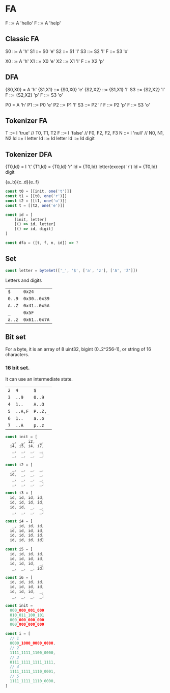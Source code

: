 # FA

F ::= A 'hello'
F ::= A 'help'

## Classic FA

S0 ::= A 'h'
S1 ::= S0 'e'
S2 ::= S1 'l'
S3 ::= S2 'l'
F ::= S3 'o'

X0 ::= A 'h'
X1 ::= X0 'e'
X2 ::= X1 'l'
F ::= X2 'p'

## DFA

{S0,X0} = A 'h'
{S1,X1} ::= {S0,X0} 'e'
{S2,X2} ::= {S1,X1} 'l'
S3 ::= {S2,X2} 'l'
F ::= {S2,X2} 'p'
F ::= S3 'o'

P0 = A 'h'
P1 ::= P0 'e'
P2 ::= P1 'l'
S3 ::= P2 'l'
F ::= P2 'p'
F ::= S3 'o'

## Tokenizer FA

T ::= I 'true'  // T0, T1, T2
F ::= I 'false' // F0, F2, F2, F3
N ::= I 'null'  // N0, N1, N2
Id ::= I letter
Id ::= Id letter
Id ::= Id digit

## Tokenizer DFA

{T0,Id} = I 't'
{T1,Id} = {T0,Id} 'r'
Id = {T0,Id} letter(except 'r')
Id = {T0,Id} digit

{a..b}{c..d}{e..f}

```js
const t0 = [[init, one('t')]]
const t1 = [[t0, one('r')]]
const t2 = [[t1, one('u')]]
const t = [[t2, one('e')]]

const id = [
    [init, letter]
    [() => id, letter]
    [() => id, digit]
]

const dfa = ([t, f, n, id]) => ?
```

## Set

```js
const letter = byteSet(['_', '$', ['a', 'z'], ['A', 'Z']])
```

Letters and digits

|      |            |
|------|------------|
|`$`   |`0x24`      |
|`0..9`|`0x30..0x39`|
|`A..Z`|`0x41..0x5A`|
|`_`   |`0x5F`      |
|`a..z`|`0x61..0x7A`|

## Bit set

For a byte, it is an array of 8 uint32, bigint (0..2^256-1), or string of 16 characters.

### 16 bit set.

It can use an intermediate state.

|   |       |        |
|---|-------|--------|
|`2`|`4`    |`$`     |
|`3`|`..9`  |`0..9`  |
|`4`|`1..`  |`A..O`  |
|`5`|`..A,F`|`P..Z,_`|
|`6`|`1..`  |`a..o`  |
|`7`|`..A`  |`p..z`  |

```js
const init = [
   _,  _, i2,  _,
  i4, i5, i4, i7,
   _,  _,  _,  _,
   _,  _,  _,  _]

const i2 = [
   _,  _,  _,  _,
  id,  _,  _,  _,
   _,  _,  _,  _,
   _,  _,  _,  _]

const i3 = [
  id, id, id, id,
  id, id, id, id,
  id, id,  _,  _,
   _,  _,  _,  _]

const i4 = [
   _, id, id, id,
  id, id, id, id,
  id, id, id, id,
  id, id, id, id]

const i5 = [
  id, id, id, id,
  id, id, id, id,
  id, id, id,  _,
   _,  _,  _, id]

const i6 = [
  id, id, id, id,
  id, id, id, id,
  id, id, id,  _,
   _,  _,  _,  _]
```

```js
const init =
  000_000_001_000
  010_011_100_101
  000_000_000_000
  000_000_000_000

const i = [
  // 1
  0000_1000_0000_0000,
  // 2
  1111_1111_1100_0000,
  // 3
  0111_1111_1111_1111,
  // 4
  1111_1111_1110_0001,
  // 5
  1111_1111_1110_0000,
]
```